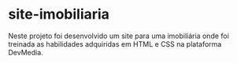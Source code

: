 # site-imobiliaria
Neste projeto foi desenvolvido um site para uma imobiliária onde foi treinada as habilidades adquiridas em HTML e CSS na plataforma DevMedia.

